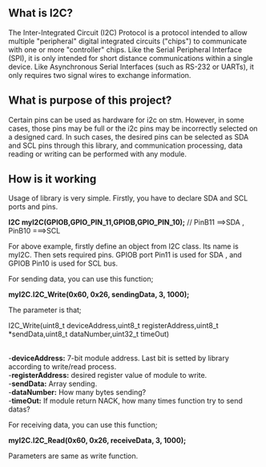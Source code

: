 ## What is I2C? 
The Inter-Integrated Circuit (I2C) Protocol is a protocol intended to allow multiple "peripheral" digital integrated circuits ("chips") to communicate with one or more "controller" chips. Like the Serial Peripheral Interface (SPI), it is only intended for short distance communications within a single device. Like Asynchronous Serial Interfaces (such as RS-232 or UARTs), it only requires two signal wires to exchange information.

## What is purpose of this project?
Certain pins can be used as hardware for i2c on stm. However, in some cases, those pins may be full or the i2c pins may be incorrectly selected on a designed card. In such cases, the desired pins can be selected as SDA and SCL pins through this library, and communication processing, data reading or writing can be performed with any module.

## How is it working

Usage of library is very simple. Firstly, you have to declare SDA and SCL ports and pins.

**I2C myI2C(GPIOB,GPIO_PIN_11,GPIOB,GPIO_PIN_10);**   // PinB11 ==>SDA , PinB10 ===>SCL

For above example, firstly define an object from I2C class. Its name is myI2C. Then sets required pins. GPIOB port Pin11 is used for SDA , and GPIOB Pin10 is used for SCL bus.

For sending data, you can use this function;

**myI2C.I2C_Write(0x60, 0x26, sendingData, 3, 1000);**

The parameter is that;

I2C_Write(uint8_t deviceAddress,uint8_t registerAddress,uint8_t *sendData,uint8_t dataNumber,uint32_t timeOut)

<br /> -**deviceAddress:** 7-bit module address. Last bit is setted by library according to write/read process.
<br /> -**registerAddress:** desired register value of module to write.
<br /> -**sendData:**  Array sending.
<br /> -**dataNumber:** How many bytes sending?
<br /> -**timeOut:** If module return NACK, how many times function try to send datas?

For receiving data, you can use this function;

**myI2C.I2C_Read(0x60, 0x26, receiveData, 3, 1000);**

Parameters are same as write function.



